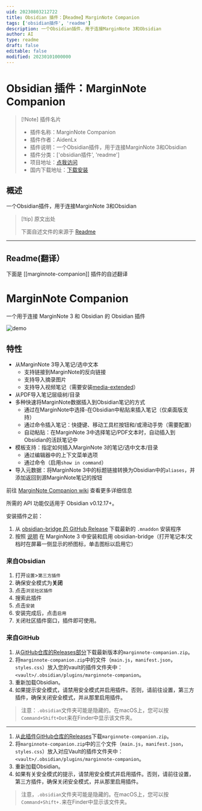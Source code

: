 ```yaml
---
uid: 20230803212722
title: Obsidian 插件：【Readme】MarginNote Companion
tags: ['obsidian插件', 'readme']
description: 一个Obsidian插件，用于连接MarginNote 3和Obsidian
author: AI
type: readme
draft: false
editable: false
modified: 20230101000000
---
```


# Obsidian 插件：MarginNote Companion

> [!Note] 插件名片
> - 插件名称：MarginNote Companion
> - 插件作者：AidenLx
> - 插件说明：一个Obsidian插件，用于连接MarginNote 3和Obsidian
> - 插件分类：['obsidian插件', 'readme']
> - 项目地址：[点我访问](https://github.com/aidenlx/marginnote-companion)
> - 国内下载地址：[下载安装](https://pkmer.cn/products/plugin/pluginMarket/?marginnote-companion)

## 概述

一个Obsidian插件，用于连接MarginNote 3和Obsidian



> [!tip] 原文出处
> 
>下面自述文件的来源于 [Readme](https://ghproxy.net/https://raw.githubusercontent.com/aidenlx/marginnote-companion/master/README.md)
> 

---

## Readme(翻译）

下面是 [[marginnote-companion]] 插件的自述翻译



# MarginNote Companion

一个用于连接 MarginNote 3 和 Obsidian 的 Obsidian 插件

![demo](assets/demo.webp)

## 特性

- 从MarginNote 3导入笔记/选中文本
  - 支持链接到MarginNote的反向链接
  - 支持导入摘录图片
  - 支持导入视频笔记（需要安装[media-extended](https://github.com/aidenlx/media-extended)）
- 从PDF导入笔记层级树/目录
- 多种快速将MarginNote数据插入到Obsidian笔记的方式
  - 通过在MarginNote中选择-在Obsidian中粘贴来插入笔记（仅桌面版支持）
  - 通过命令插入笔记：快捷键、移动工具栏按钮和/或滑动手势（需要配置）
  - 自动粘贴：在MarginNote 3中选择笔记/PDF文本时，自动插入到Obsidian的活跃笔记中
- 模板支持：指定如何插入MarginNote 3的笔记/选中文本/目录
  - 通过编辑器中的上下文菜单选项
  - 通过命令（启用`show in command`）
- 导入元数据：将MarginNote 3中的标题链接转换为Obsidian中的`aliases`，并添加返回到源MarginNote笔记的按钮

前往 [MarginNote Companion wiki](https://github.com/aidenlx/marginnote-companion/wiki) 查看更多详细信息

所需的 API 功能仅适用于 Obsidian v0.12.17+。

安装插件之前：

1. 从 [obsidian-bridge 的 GitHub Release](https://github.com/aidenlx/obsidian-bridge/releases) 下载最新的 `.mnaddon` 安装程序
2. 按照 [说明](https://github.com/aidenlx/obsidian-bridge#installation-%E5%AE%89%E8%A3%85) 在 MarginNote 3 中安装和启用 obsidian-bridge（打开笔记本/文档时在屏幕一侧显示的桥图标，单击图标以启用它）

### 来自Obsidian

1. 打开`设置`>`第三方插件`
2. 确保安全模式为**关闭**
3. 点击`浏览社区插件`
4. 搜索此插件
5. 点击`安装`
6. 安装完成后，点击`启用`
7. 关闭社区插件窗口，插件即可使用。

### 来自GitHub

1. 从[GitHub仓库的Releases部分](https://github.com/aidenlx/marginnote-companion/releases)下载最新版本的`marginnote-companion.zip`。
2. 将`marginnote-companion.zip`中的文件（`main.js`，`manifest.json`，`styles.css`）放入您的vault的插件文件夹中：`<vault>/.obsidian/plugins/marginnote-companion`。
3. 重新加载Obsidian。
4. 如果提示安全模式，请禁用安全模式并启用插件。否则，请前往设置，第三方插件，确保关闭安全模式，并从那里启用插件。

> 注意：`.obsidian`文件夹可能是隐藏的。在macOS上，您可以按`Command+Shift+Dot`来在Finder中显示该文件夹。

---

1. 从[此插件GitHub仓库的Releases](https://github.com/aidenlx/marginnote-companion/releases)下载`marginnote-companion.zip`。
2. 将`marginnote-companion.zip`中的三个文件（`main.js`，`manifest.json`，`styles.css`）放入对应Vault的插件文件夹中：`<vault>/.obsidian/plugins/marginnote-companion`。
3. 重新加载Obsidian。
4. 如果有关安全模式的提示，请禁用安全模式并启用插件。否则，请前往设置，第三方插件，确保关闭安全模式，并从那里启用插件。

> 注意，`.obsidian`文件夹可能是隐藏的。在macOS上，您可以按`Command+Shift+.`来在Finder中显示该文件夹。



